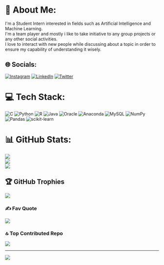 # 💫 About Me:
 I'm a Student Intern interested in fields such as Artificial Intelligence and Machine Learning.<br> I'm a team player and mostly i like to take initiative to any group projects or any other social activities.<br> I love to interact with new people while discussing about a topic in order to ensure my capability of understanding it wisely.


## 🌐 Socials:
[![Instagram](https://img.shields.io/badge/Instagram-%23E4405F.svg?logo=Instagram&logoColor=white)](https://instagram.com/shyamsinghroy) [![LinkedIn](https://img.shields.io/badge/LinkedIn-%230077B5.svg?logo=linkedin&logoColor=white)](https://linkedin.com/in/https://linkedin.com/in/bantubillishyamsundhar/) [![Twitter](https://img.shields.io/badge/Twitter-%231DA1F2.svg?logo=Twitter&logoColor=white)](https://twitter.com/Shyam_Singh_Roy) 

# 💻 Tech Stack:
![C](https://img.shields.io/badge/c-%2300599C.svg?style=for-the-badge&logo=c&logoColor=white) ![Python](https://img.shields.io/badge/python-3670A0?style=for-the-badge&logo=python&logoColor=ffdd54) ![R](https://img.shields.io/badge/r-%23276DC3.svg?style=for-the-badge&logo=r&logoColor=white) ![Java](https://img.shields.io/badge/java-%23ED8B00.svg?style=for-the-badge&logo=java&logoColor=white) ![Oracle](https://img.shields.io/badge/Oracle-F80000?style=for-the-badge&logo=oracle&logoColor=white) ![Anaconda](https://img.shields.io/badge/Anaconda-%2344A833.svg?style=for-the-badge&logo=anaconda&logoColor=white) ![MySQL](https://img.shields.io/badge/mysql-%2300f.svg?style=for-the-badge&logo=mysql&logoColor=white) ![NumPy](https://img.shields.io/badge/numpy-%23013243.svg?style=for-the-badge&logo=numpy&logoColor=white) ![Pandas](https://img.shields.io/badge/pandas-%23150458.svg?style=for-the-badge&logo=pandas&logoColor=white) ![scikit-learn](https://img.shields.io/badge/scikit--learn-%23F7931E.svg?style=for-the-badge&logo=scikit-learn&logoColor=white)
# 📊 GitHub Stats:
![](https://github-readme-stats.vercel.app/api?username=ShyamSinghRoy&theme=dark&hide_border=false&include_all_commits=true&count_private=true)<br/>
![](https://github-readme-streak-stats.herokuapp.com/?user=ShyamSinghRoy&theme=dark&hide_border=false)<br/>
![](https://github-readme-stats.vercel.app/api/top-langs/?username=ShyamSinghRoy&theme=dark&hide_border=false&include_all_commits=true&count_private=true&layout=compact)

## 🏆 GitHub Trophies
![](https://github-profile-trophy.vercel.app/?username=ShyamSinghRoy&theme=radical&no-frame=false&no-bg=false&margin-w=4)


### ✍️ Fav Quote
![](https://quotes-github-readme.vercel.app/api?type=horizontal&theme=radical)

### 🔝 Top Contributed Repo
![](https://github-contributor-stats.vercel.app/api?username=ShyamSinghRoy&limit=5&theme=dark&combine_all_yearly_contributions=true)

---
[![](https://visitcount.itsvg.in/api?id=ShyamSinghRoy&icon=0&color=1)](https://visitcount.itsvg.in)

<!-- Proudly created with GPRM ( https://gprm.itsvg.in ) -->
